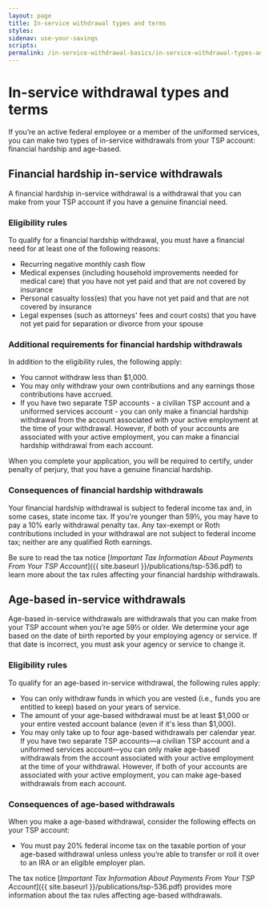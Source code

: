 ```yaml
---
layout: page
title: In-service withdrawal types and terms
styles:
sidenav: use-your-savings
scripts:
permalink: /in-service-withdrawal-basics/in-service-withdrawal-types-and-terms/
---
```


# In-service withdrawal types and terms

If you’re an active federal employee or a member of the uniformed services, you can make two types of in-service withdrawals from your TSP account: financial hardship and age-based.

## Financial hardship in-service withdrawals

A financial hardship in-service withdrawal is a withdrawal that you can make from your TSP account if you have a genuine financial need.

### Eligibility rules

To qualify for a financial hardship withdrawal, you must have a financial need for at least one of the following reasons:

- Recurring negative monthly cash flow
- Medical expenses (including household improvements needed for medical care) that you have not yet paid and that are not covered by insurance
- Personal casualty loss(es) that you have not yet paid and that are not covered by insurance
- Legal expenses (such as attorneys' fees and court costs) that you have not yet paid for separation or divorce from your spouse

### Additional requirements for financial hardship withdrawals

In addition to the eligibility rules, the following apply:
- You cannot withdraw less than $1,000.
- You may only withdraw your own contributions and any earnings those contributions have accrued.
- If you have two separate TSP accounts - a civilian TSP account and a uniformed services account - you can only make a financial hardship withdrawal from the account associated with your active employment at the time of your withdrawal. However, if both of your accounts are associated with your active employment, you can make a financial hardship withdrawal from each account.

When you complete your application, you will be required to certify, under penalty of perjury, that you have a genuine financial hardship.

### Consequences of financial hardship withdrawals

Your financial hardship withdrawal is subject to federal income tax and, in some cases, state income tax. If you're younger than 59½, you may have to pay a 10% early withdrawal penalty tax. Any tax-exempt or Roth contributions included in your withdrawal are not subject to federal income tax; neither are any qualified Roth earnings.

Be sure to read the tax notice [*Important Tax Information About Payments From Your TSP Account*]({{ site.baseurl }}/publications/tsp-536.pdf) to learn more about the tax rules affecting your financial hardship withdrawals.

## Age-based in-service withdrawals

Age-based in-service withdrawals are withdrawals that you can make from your TSP account when you’re age 59½ or older. We determine your age based on the date of birth reported by your employing agency or service. If that date is incorrect, you must ask your agency or service to change it.

### Eligibility rules

To qualify for an age-based in-service withdrawal, the following rules apply:

- You can only withdraw funds in which you are vested (i.e., funds you are entitled to keep) based on your years of service.
- The amount of your age-based withdrawal must be at least $1,000 or your entire vested account balance (even if it's less than $1,000).
- You may only take up to four age-based withdrawals per calendar year. If you have two separate TSP accounts—a civilian TSP account and a uniformed services account—you can only make age-based withdrawals from the account associated with your active employment at the time of your withdrawal. However, if both of your accounts are associated with your active employment, you can make age-based withdrawals from each account.

### Consequences of age-based withdrawals

When you make a age-based withdrawal, consider the following effects on your TSP account:

- You must pay 20% federal income tax on the taxable portion of your age-based withdrawal unless unless you’re able to transfer or roll it over to an IRA or an eligible employer plan.

The tax notice [*Important Tax Information About Payments From Your TSP Account*]({{ site.baseurl }}/publications/tsp-536.pdf)  provides more information about the tax rules affecting age-based withdrawals.
